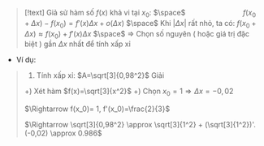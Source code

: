 
>[!text]
>Giả sử hàm số $f(x)$ khả vi tại $x_0$: 
>$\space$
>$\hspace{3cm}f(x_0+\Delta x)-f(x_0)=f'(x)\Delta x + o(\Delta x)$
>$\space$
>Khi $|\Delta x|$ rất nhỏ, ta có: $f(x_0+\Delta x) \approx f(x_0) + f'(x)\Delta x$
>$\space$
>$\Rightarrow$ Chọn số nguyên ( hoặc giá trị đặc biệt ) gần $\Delta x$ nhất để tính xấp xỉ

- Ví dụ:
 > 1. Tính xấp xỉ: $A=\sqrt[3]{0,98^2}$ 
 > 						 Giải
 >
 >+) Xét hàm $f(x)=\sqrt[3]{x^2}$ 
 >+) Chọn $x_0 =1 \Rightarrow \Delta x =-0,02$ 
 >
 >$\Rightarrow f(x_0)= 1, f'(x_0)=\frac{2}{3}$ 
 > 
 >$\Rightarrow \sqrt[3]{0,98^2} \approx \sqrt[3]{1^2} + (\sqrt[3]{1^2})'.(-0,02) \approx 0.986$ 